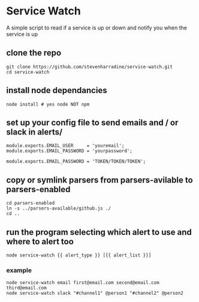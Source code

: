 # Service Watch
A simple script to read if a service is up or down and notify you when the service is up

## clone the repo
```
git clone https://github.com/stevenharradine/service-watch.git
cd service-watch
```

## install node dependancies
```
node install # yes node NOT npm
```

## set up your config file to send emails and / or slack in alerts/
```
module.exports.EMAIL_USER     = 'youremail';
module.exports.EMAIL_PASSWORD = 'yourpassword';

module.exports.EMAIL_PASSWORD = 'TOKEN/TOKEN/TOKEN';
```

## copy or symlink parsers from parsers-avilable to parsers-enabled
```
cd parsers-enabled
ln -s ../parsers-available/github.js ./
cd ..
```

## run the program selecting which alert to use and where to alert too
```
node service-watch {{ alert_type }} [{{ alert_list }}]
```
### example
```
node service-watch email first@email.com second@email.com third@email.com
node service-watch slack "#channel1" @person1 "#channel2" @person2
```
